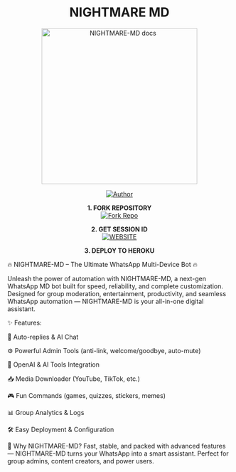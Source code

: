 <h1 align="center"> NIGHTMARE MD </h1>

<p align="center">
  <a href="https://github.com/SAJID-XD-1/NIGHTMARE-MD">
    <img alt="NIGHTMARE-MD docs" height="350" src="https://i.postimg.cc/5tWFdq0Y/IMG-20250630-WA0119.jpg">
  </a>
</p>
    
</a>
</p>
<p align="center">
<a href=""><img title="Author" src="https://img.shields.io/badge/NIGHTMARE-MD-darkgreen?style=for-the-badge&logo=whatsapp"></a>
<p/>

<p align="center">
    <strong>1. FORK REPOSITORY</strong>
  <br>
    <a href="https://github.com/https://github.com/SAJID-XD-1/NIGHTMARE-MD/fork" target="_blank">
        <img alt="Fork Repo" src="https://img.shields.io/badge/Fork%20Repo-100000?style=for-the-badge&logo=scan&logoColor=white&labelColor=darkblue&color=darkblue"/>
    </a>
</p>

<p align="center">
    <strong>2. GET SESSION ID</strong>
    <br>
    <a href="/" target="_blank">
        <img alt="WEBSITE" src="https://img.shields.io/badge/Let%27s_Go-100000?style=for-the-badge&logo=scan&logoColor=white&labelColor=darkred&color=darkred"/>
    </a>
</p>

<p align="center">
    <strong>3. DEPLOY TO HEROKU</strong>
    <br>
    
🔥 NIGHTMARE-MD – The Ultimate WhatsApp Multi-Device Bot 🔥

Unleash the power of automation with NIGHTMARE-MD, a next-gen WhatsApp MD bot built for speed, reliability, and complete customization. Designed for group moderation, entertainment, productivity, and seamless WhatsApp automation — NIGHTMARE-MD is your all-in-one digital assistant.

✨ Features:

💬 Auto-replies & AI Chat

⚙️ Powerful Admin Tools (anti-link, welcome/goodbye, auto-mute)

🧠 OpenAI & AI Tools Integration

📥 Media Downloader (YouTube, TikTok, etc.)

🎮 Fun Commands (games, quizzes, stickers, memes)

📊 Group Analytics & Logs

🛠️ Easy Deployment & Configuration


🧠 Why NIGHTMARE-MD?
Fast, stable, and packed with advanced features — NIGHTMARE-MD turns your WhatsApp into a smart assistant. Perfect for group admins, content creators, and power users.
